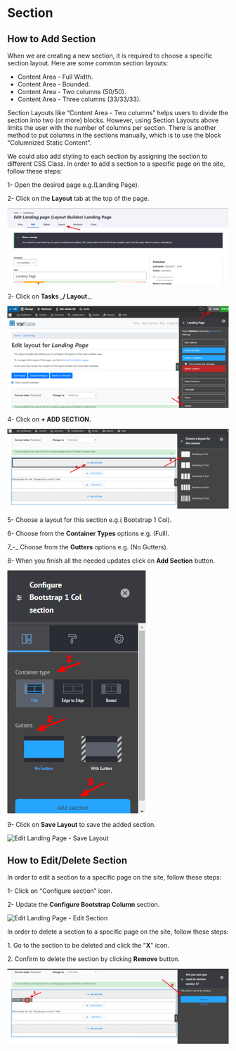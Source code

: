 # Section

## How to Add Section

When we are creating a new section, it is required to choose a specific section layout. Here are some common section layouts:&#x20;

* Content Area - Full Width.
* Content Area - Bounded.&#x20;
* Content Area - Two columns (50/50).
* Content Area - Three columns (33/33/33).

Section Layouts like “Content Area - Two columns” helps users to divide the section into two (or more) blocks. However, using Section Layouts above limits the user with the number of columns per section. There is another method to put columns in the sections manually, which is to use the block “Columnized Static Content”.

We could also add styling to each section by assigning the section to different CSS Class. In order to add a section to a specific page on the site, follow these steps:

1- Open the desired page e.g.(Landing Page).

2- Click on the **Layout** tab at the top of the page.

![Edit Landing Page - Layout Builder](<../../.gitbook/assets/Edit Landing page - Layout Builder.png>)

3- Click on **Tasks **_**/ Layout.**_

![Edit Landing Page - Tasks - Layout](<../../.gitbook/assets/Edit layout for Landing Page - Tasks - Layout.png>)

4- Click on **+ ADD SECTION.**

![Edit Landing Page - Add Section ](<../../.gitbook/assets/Edit layout for Landing Page - Add Section.png>)

5- Choose a layout for this section e.g.( Bootstrap 1 Col).

6- Choose from the **Container Types** options e.g. (Full).

7_-_ Choose from the **Gutters** options e.g. (No Gutters).

8- When you finish all the needed updates click on **Add Section** button.

![Edit Landing Page - Configure Bootstrap 1 Col section ](<../../.gitbook/assets/Edit layout for Landing Page - Configure Bootstrap 1 Col section.png>)

9- Click on **Save Layout** to save the added section.

![Edit Landing Page - Save Layout](<../../.gitbook/assets/Edit layout for Landing Page \_ Save Layout .png>)

## How to Edit/Delete Section

In order to edit a section to a specific page on the site, follow these steps:

1- Click on “Configure section” icon.

2- Update the **Configure Bootstrap Column** section.

![Edit Landing Page - Edit Section ](<../../.gitbook/assets/Edit layout for Landing Page \_ Edit Section.png>)

In order to delete a section to a specific page on the site, follow these steps:&#x20;

1\. Go to the section to be deleted and click the "**X**" icon.&#x20;

2\. Confirm to delete the section by clicking **Remove** button.

![Edit Landing Page - Remove Section ](<../../.gitbook/assets/image (52).png>)
